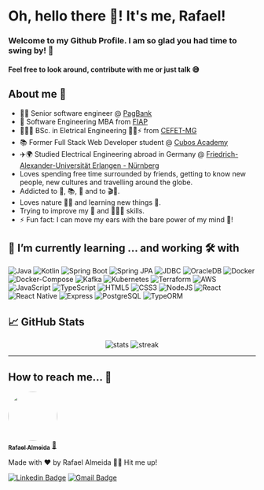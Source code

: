 # Oh, hello there 👋! It's me, Rafael!
### Welcome to my Github Profile. I am so glad you had time to swing by! 🥰
#### Feel free to look around, contribute with me or just talk 😅

## About me 🦅
- 👨‍💻 Senior software engineer @ <a href="https://pagseguro.uol.com.br/">PagBank</a>
- 📜 Software Engineering MBA from <a href="https://www.fiap.com.br/">FIAP</a>
- 👨🏻‍🎓 BSc. in Eletrical Engineering 👷🏻⚡ from <a href="https://www.cefetmg.br/">CEFET-MG</a>
- 📚 Former Full Stack Web Developer student @ <a href="https://www.cubos.academy/">Cubos Academy</a>
- ✈️🌍 Studied Electrical Engineering abroad in Germany @ <a href="https://www.fau.eu/">Friedrich-Alexander-Universität Erlangen - Nürnberg</a>
- Loves spending free time surrounded by friends, getting to know new people, new cultures and travelling around the globe.
- Addicted to 🚴, 📚, 🎼 and to 🎬🍿.
- Loves nature 🌴🍂 and learning new things 🧠.
- Trying to improve my 📸 and 👨🏻‍🍳 skills.
- ⚡ Fun fact: I can move my ears with the bare power of my mind 🤯!

## 🌱 I’m currently learning ... and working 🛠️ with

![Java](https://img.shields.io/static/v1?label=&message=Java&color=red) ![Kotlin](https://img.shields.io/static/v1?label=&message=Kotlin&color=orange) ![Spring Boot](https://img.shields.io/badge/-Spring%20Boot-6DB33F) ![Spring JPA](https://img.shields.io/badge/-Spring%20JPA-59666C) ![JDBC](https://img.shields.io/badge/-JDBC-4479A1) ![OracleDB](https://img.shields.io/static/v1?label=&message=OracleDB&color=darkred) ![Docker](https://img.shields.io/badge/-Docker-2496ED) ![Docker-Compose](https://img.shields.io/badge/-Docker--Compose-0db7ed) ![Kafka](https://img.shields.io/badge/-Kafka-231F20) ![Kubernetes](https://img.shields.io/badge/-Kubernetes-326CE5) ![Terraform](https://img.shields.io/badge/-Terraform-623CE4) ![AWS](https://img.shields.io/badge/-AWS-FF9900) ![JavaScript](https://img.shields.io/static/v1?label=&message=JavaScript&color=orange) ![TypeScript](https://img.shields.io/badge/-TypeScript-blue) ![HTML5](https://img.shields.io/static/v1?label=&message=HTML5&color=red) ![CSS3](https://img.shields.io/static/v1?label=&message=CSS3&color=blue) ![NodeJS](https://img.shields.io/static/v1?label=&message=NodeJS&color=brightgreen) ![React](https://img.shields.io/badge/-React-ff69b4) ![React Native](https://img.shields.io/badge/-React%20Native-9cf) ![Express](https://img.shields.io/badge/-Express-yellow) ![PostgreSQL](https://img.shields.io/static/v1?label=&message=PostgreSQL&color=blue) ![TypeORM](https://img.shields.io/badge/-TypeORM%20-red) 

## 📈 GitHub Stats

<p align="center">
  <img src="https://github-readme-stats.vercel.app/api?username=alsantosrafael&show_icons=true&theme=radical" alt="stats" />
  <img src="https://github-readme-streak-stats.herokuapp.com/?user=alsantosrafael&theme=radical" alt="streak" />
</p>

---

## How to reach me... 🎯

<a href="https://github.com/alsantosrafael/">
 <img style="border-radius: 50%;" src="https://avatars1.githubusercontent.com/u/60659321?s=460&u=f7b85d61e01a491287fce14c7e9bc0ee74475cc8&v=4" width="100px;" alt=""/>
 <br />
 <sub><b>Rafael Almeida</b></sub></a> <a href="https://github.com/alsantosrafael" title="Github">🚀</a>


Made with ❤️ by Rafael Almeida 👋🏽 Hit me up!

 [![Linkedin Badge](https://img.shields.io/badge/-Rafael-blue?style=flat-square&logo=Linkedin&logoColor=white&link=https://www.linkedin.com/in/rafaalms/)](https://www.linkedin.com/in/rafaalms/) 
[![Gmail Badge](https://img.shields.io/badge/-rafael.profeng@gmail.com-c14438?style=flat-square&logo=Gmail&logoColor=white&link=mailto:rafael.profeng@gmail.com)](mailto:rafael.profeng@gmail.com)
